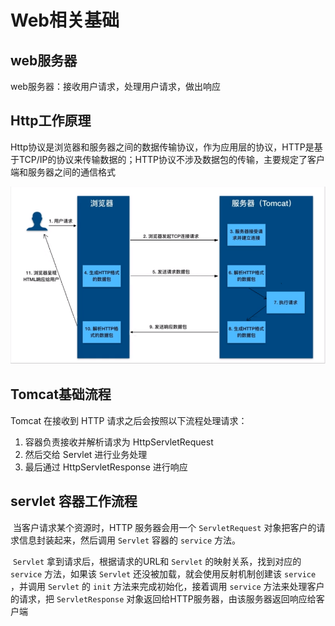 # Web相关基础

## web服务器

web服务器：接收用户请求，处理用户请求，做出响应



## Http工作原理

​		Http协议是浏览器和服务器之间的数据传输协议，作为应用层的协议，HTTP是基于TCP/IP的协议来传输数据的；HTTP协议不涉及数据包的传输，主要规定了客户端和服务器之间的通信格式

![Http请求web服务器](.\images\Http请求web服务器.png)



## Tomcat基础流程

Tomcat 在接收到 HTTP 请求之后会按照以下流程处理请求：

1. 容器负责接收并解析请求为 HttpServletRequest
2. 然后交给 Servlet 进行业务处理
3. 最后通过 HttpServletResponse 进行响应





## servlet 容器工作流程

​		当客户请求某个资源时，HTTP 服务器会用一个 `ServletRequest` 对象把客户的请求信息封装起来，然后调用 `Servlet` 容器的 `service` 方法。

​		`Servlet` 拿到请求后，根据请求的URL和 `Servlet` 的映射关系，找到对应的 `service` 方法，如果该 `Servlet` 还没被加载，就会使用反射机制创建该 `service` ，并调用 `Servlet` 的 `init` 方法来完成初始化，接着调用 `service` 方法来处理客户的请求，把 `ServletResponse` 对象返回给HTTP服务器，由该服务器返回响应给客户端


